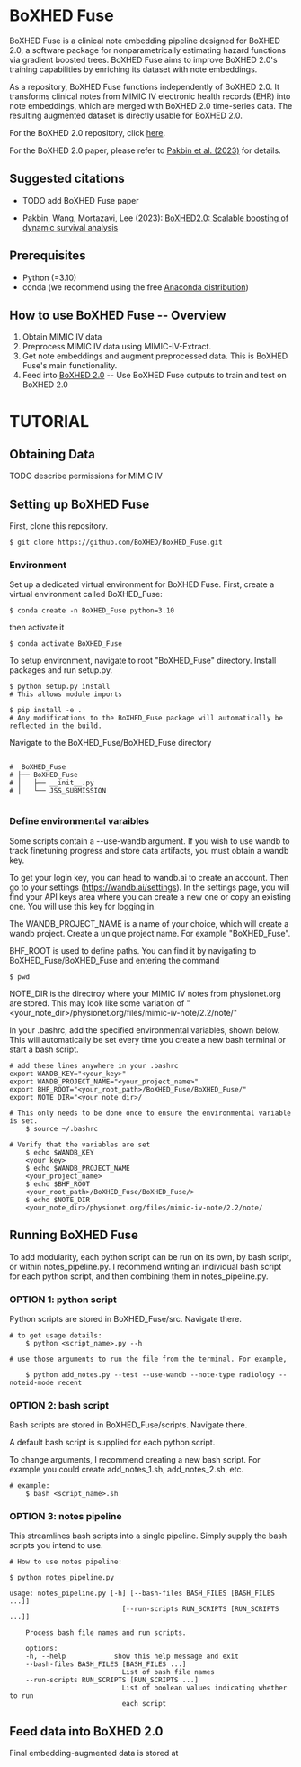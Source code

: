 # BoXHED Fuse

BoXHED Fuse is a clinical note embedding pipeline designed for BoXHED 2.0, a software package for nonparametrically estimating hazard functions via gradient boosted trees. BoXHED Fuse aims to improve BoXHED 2.0's training capabilities by enriching its dataset with note embeddings.

As a repository, BoXHED Fuse functions independently of BoXHED 2.0. It transforms clinical notes from MIMIC IV electronic health records (EHR) into note embeddings, which are merged with BoXHED 2.0 time-series data. The resulting augmented dataset is directly usable for BoXHED 2.0.

For the BoXHED 2.0 repository, click [here](https://github.com/BoXHED/BoXHED2.0).

For the BoXHED 2.0 paper, please refer to [Pakbin et al. (2023)](#suggested-citations) for details.



## Suggested citations
- TODO add BoXHED Fuse paper

- Pakbin, Wang, Mortazavi, Lee (2023): [BoXHED2.0: Scalable boosting of dynamic survival analysis](https://arxiv.org/abs/2103.12591)

## Prerequisites
- Python (=3.10)
- conda  (we recommend using the free [Anaconda distribution](https://docs.anaconda.com/anaconda/install/))

## How to use BoXHED Fuse -- Overview
1. Obtain MIMIC IV data
2. Preprocess MIMIC IV data using MIMIC-IV-Extract.
3. Get note embeddings and augment preprocessed data. This is BoXHED Fuse's main functionality.
4. Feed into [BoXHED 2.0](https://github.com/BoXHED/BoXHED2.0) -- Use BoXHED Fuse outputs to train and test on BoXHED 2.0



# TUTORIAL

## Obtaining Data
TODO describe permissions for MIMIC IV

## Setting up BoXHED Fuse

First, clone this repository.
```
$ git clone https://github.com/BoXHED/BoxHED_Fuse.git
```
### Environment 
Set up a dedicated virtual environment for BoXHED Fuse. First, create a virtual environment called BoXHED_Fuse:
```
$ conda create -n BoXHED_Fuse python=3.10
```

then activate it
```
$ conda activate BoXHED_Fuse
```

To setup environment, navigate to root "BoXHED_Fuse" directory. Install packages and run setup.py.

```
$ python setup.py install 
# This allows module imports

$ pip install -e .
# Any modifications to the BoXHED_Fuse package will automatically be reflected in the build.
```



Navigate to the BoXHED_Fuse/BoXHED_Fuse directory
```

```
```
#  BoXHED_Fuse
# ├── BoXHED_Fuse
# │   ├── __init__.py
# │   └── JSS_SUBMISSION


```

### Define environmental varaibles

Some scripts contain a --use-wandb argument. If you wish to use wandb to track finetuning progress and store data artifacts, you must obtain a wandb key.

To get your login key, you can head to wandb.ai to create an account. Then go to your settings (https://wandb.ai/settings). In the settings page, you will find your API keys area where you can create a new one or copy an existing one. You will use this key for logging in.

The WANDB_PROJECT_NAME is a name of your choice, which will create a wandb project. Create a unique project name. For example "BoXHED_Fuse".

BHF_ROOT is used to define paths. You can find it by navigating to BoXHED_Fuse/BoXHED_Fuse and entering the command 
```
$ pwd
```

NOTE_DIR is the directroy where your MIMIC IV notes from physionet.org are stored. This may look like some variation of "<your_note_dir>/physionet.org/files/mimic-iv-note/2.2/note/"

In your .bashrc, add the specified environmental variables, shown below. This will automatically be set every time you create a new bash terminal or start a bash script.
```
# add these lines anywhere in your .bashrc
export WANDB_KEY="<your_key>"
export WANDB_PROJECT_NAME="<your_project_name>" 
export BHF_ROOT="<your_root_path>/BoXHED_Fuse/BoXHED_Fuse/"
export NOTE_DIR="<your_note_dir>/

# This only needs to be done once to ensure the environmental variable is set.
    $ source ~/.bashrc

# Verify that the variables are set
    $ echo $WANDB_KEY
    <your_key>
    $ echo $WANDB_PROJECT_NAME
    <your_project_name>
    $ echo $BHF_ROOT
    <your_root_path>/BoXHED_Fuse/BoXHED_Fuse/>   
    $ echo $NOTE_DIR
    <your_note_dir>/physionet.org/files/mimic-iv-note/2.2/note/ 
```
## Running BoXHED Fuse

To add modularity, each python script can be run on its own, by bash script, or within notes_pipeline.py.
I recommend writing an individual bash script for each python script, and then combining them in notes_pipeline.py. 
### OPTION 1: python script
Python scripts are stored in BoXHED_Fuse/src. Navigate there.

```
# to get usage details:
    $ python <script_name>.py --h 

# use those arguments to run the file from the terminal. For example,

    $ python add_notes.py --test --use-wandb --note-type radiology --noteid-mode recent
```

### OPTION 2: bash script

Bash scripts are stored in BoXHED_Fuse/scripts. Navigate there.

A default bash script is supplied for each python script. 

To change arguments, I recommend creating a new bash script. For example you could create add_notes_1.sh, add_notes_2.sh, etc. 
```
# example:
    $ bash <script_name>.sh 
```


### OPTION 3: notes pipeline

This streamlines bash scripts into a single pipeline. Simply supply the bash scripts you intend to use. 

```
# How to use notes pipeline:

$ python notes_pipeline.py

usage: notes_pipeline.py [-h] [--bash-files BASH_FILES [BASH_FILES ...]]
                            [--run-scripts RUN_SCRIPTS [RUN_SCRIPTS ...]]

    Process bash file names and run scripts.

    options:
    -h, --help            show this help message and exit
    --bash-files BASH_FILES [BASH_FILES ...]
                            List of bash file names
    --run-scripts RUN_SCRIPTS [RUN_SCRIPTS ...]
                            List of boolean values indicating whether to run
                            each script
```

## Feed data into BoXHED 2.0
Final embedding-augmented data is stored at 
```

```










<!-- 3. Install the version dependencies by pasting the following lines into your terminal:
```
pip install matplotlib==3.7.1
pip install pillow==9.4.0
pip install numpy==1.24.3
pip install scikit-learn==1.2.2
pip install pytz==2023.3
pip install pandas==1.5.3
pip install cmake==3.26.3
pip install py3nvml==0.2.7
pip install tqdm==4.65.0
pip install threadpoolctl==3.1.0
pip install scipy==1.10.1
pip install joblib==1.2.0
pip install chardet==5.2.0
pip install slicer==0.0.7
pip install numba==0.57.1
pip install cloudpickle==2.2.1
pip install --force-reinstall --upgrade python-dateutil
pip install jupyter
```
If there are any issues with the `pip` installation for any of the packages above, you can use `conda install` to install them instead.

4. **[Mac users only]** Install OpenMP 11.1.0 to enable multithreaded CPU operation:
```
wget https://raw.githubusercontent.com/chenrui333/homebrew-core/0094d1513ce9e2e85e07443b8b5930ad298aad91/Formula/libomp.rb
brew unlink libomp
brew install --build-from-source ./libomp.rb
```
Without OpenMP, BoXHED2.0 will only use a single CPU core, which slows down training and fitting. Also, if OpenMP is not present, setting the variable `nthread` in the tutorial to a value other than 1 may result in a runtime error.

5. Download one of the following pre-built zipped packages for your operating system:
* [BoXHED Linux CPU](https://www.dropbox.com/scl/fi/bi5bkae5ahzedej5gskdl/boxhed_linux_cpu.zip?rlkey=il9zv150xncw5awk9i7hhvzu4&dl=0)
* [BoXHED Linux GPU+CPU](https://www.dropbox.com/scl/fi/f5b51d3njlr61fjpk98w0/boxhed_linux_gpu.zip?rlkey=l41bb5egv9ies5v48mvcs20f2&dl=0)
* [BoXHED Win10 CPU](https://www.dropbox.com/scl/fi/kpz0y8ko7s4aqwdpx5gwu/boxhed_win10_cpu.zip?rlkey=qgy4mkbl78b4vk73tg1m8t32q&dl=0)
* [BoXHED Win10 GPU+CPU](https://www.dropbox.com/scl/fi/wxqfsztoogdsawcev0b6o/boxhed_win10_gpu.zip?rlkey=vc22sgypo9c2oqf2kvkgdhvip&dl=0)
* [BoXHED OSX CPU M1](https://www.dropbox.com/scl/fi/2rztizbhhm7h8rigl2gmb/boxhed_osx_cpu_M1.zip?rlkey=q9232o0pphhd0eoq5ggbiyzhk&dl=0)
  
and place the unzipped contents into the directory returned by the following command: 
```
python -c "import sys; site_packages = next(p for p in sys.path if all([k in p for k in ['boxhed2', 'site-packages']])); print('\n'*2); print(site_packages); print('\n'*2)"
```

For example, the command line above may return the following directory:
```
/home/grads/d/j.doe/anaconda3/envs/boxhed2/lib/python3.8/site-packages/
```

After placing the unzipped contents into this directory, the following folders should exist:
```
/home/grads/d/j.doe/anaconda3/envs/boxhed2/lib/python3.8/site-packages/boxhed/
/home/grads/d/j.doe/anaconda3/envs/boxhed2/lib/python3.8/site-packages/boxhed_kernel/
/home/grads/d/j.doe/anaconda3/envs/boxhed2/lib/python3.8/site-packages/boxhed_prep/
/home/grads/d/j.doe/anaconda3/envs/boxhed2/lib/python3.8/site-packages/boxhed_shap/
```

6. Download the files in this repository and put them in a directory called BoXHED2.0. Then go to the directory:
```
cd BoXHED2.0
```

7. Run *BoXHED2_tutorial.ipynb* for a demonstration of how to fit a BoXHED hazard estimator:
```
jupyter notebook BoXHED2_tutorial.ipynb
```
For Mac users, Apple's security system may complain about the precompiled components of BoXHED2.0. In that case, the instructions on [this page](https://www.easeus.com/computer-instruction/apple-cannot-check-it-for-malicious-software.html) will be helpful. -->
